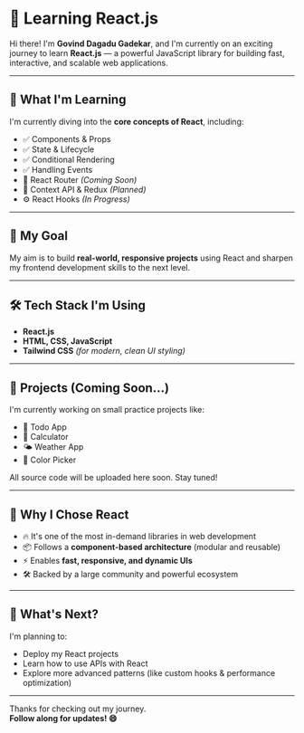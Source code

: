# 🚀 Learning React.js

Hi there! I'm **Govind Dagadu Gadekar**, and I'm currently on an exciting journey to learn **React.js** — a powerful JavaScript library for building fast, interactive, and scalable web applications.

---

## 📘 What I'm Learning

I'm currently diving into the **core concepts of React**, including:

- ✅ Components & Props  
- ✅ State & Lifecycle  
- ✅ Conditional Rendering  
- ✅ Handling Events  
- 🧭 React Router *(Coming Soon)*  
- 🧠 Context API & Redux *(Planned)*  
- ⚙️ React Hooks *(In Progress)*

---

## 🎯 My Goal

My aim is to build **real-world, responsive projects** using React and sharpen my frontend development skills to the next level.

---

## 🛠️ Tech Stack I'm Using

- **React.js**
- **HTML, CSS, JavaScript**
- **Tailwind CSS** *(for modern, clean UI styling)*

---

## 📂 Projects (Coming Soon...)

I'm currently working on small practice projects like:

- 🔧 Todo App  
- 🧮 Calculator  
- 🌤️ Weather App  
- 🎨 Color Picker  

All source code will be uploaded here soon. Stay tuned!

---

## 🌱 Why I Chose React

- 🔥 It's one of the most in-demand libraries in web development  
- 📦 Follows a **component-based architecture** (modular and reusable)  
- ⚡ Enables **fast, responsive, and dynamic UIs**  
- 🛠️ Backed by a large community and powerful ecosystem  

---

## 📌 What's Next?

I'm planning to:

- Deploy my React projects
- Learn how to use APIs with React
- Explore more advanced patterns (like custom hooks & performance optimization)

---

Thanks for checking out my journey.  
**Follow along for updates! 😄**

